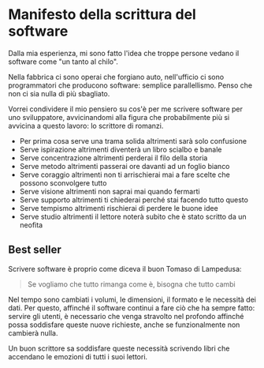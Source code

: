 # Manifesto della scrittura del software

Dalla mia esperienza, mi sono fatto l'idea che troppe persone vedano il software come "un tanto al chilo". 

Nella fabbrica ci sono operai che forgiano auto, nell'ufficio ci sono programmatori che producono software: semplice parallellismo.
Penso che non ci sia nulla di più sbagliato.

Vorrei condividere il mio pensiero su cos'è per me scrivere software per uno sviluppatore, avvicinandomi alla figura che probabilmente più si avvicina a questo lavoro: lo scrittore di romanzi.

+ Per prima cosa serve una trama solida altrimenti sarà solo confusione
+ Serve ispirazione altrimenti diventerà un libro scialbo e banale
+ Serve concentrazione altrimenti perderai il filo della storia
+ Serve metodo altrimenti passerai ore davanti ad un foglio bianco
+ Serve coraggio altrimenti non ti arrischierai mai a fare scelte che possono sconvolgere tutto
+ Serve visione altrimenti non saprai mai quando fermarti
+ Serve supporto altrimenti ti chiederai perché stai facendo tutto questo
+ Serve tempismo altrimenti rischierai di perdere le buone idee
+ Serve studio altrimenti il lettore noterà subito che è stato scritto da un neofita


## Best seller

Scrivere software è proprio come diceva il buon Tomaso di Lampedusa:

> Se vogliamo che tutto rimanga come è, bisogna che tutto cambi

Nel tempo sono cambiati i volumi, le dimensioni, il formato e le necessità dei dati.
Per questo, affinché il software continui a fare ciò che ha sempre fatto: servire gli utenti, è necessario che venga stravolto nel profondo affinché possa soddisfare queste nuove richieste, anche se funzionalmente non cambierà nulla.

Un buon scrittore sa soddisfare queste necessità scrivendo libri che accendano le emozioni di tutti i suoi lettori.

